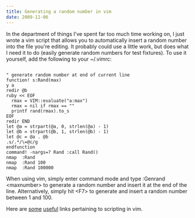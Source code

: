 ```yaml
---
title: Generating a random number in vim
date: 2009-11-06
---
```


In the department of things I've spent far too much time working on, I just wrote a vim script that allows you to automatically insert a random number into the file you're editing. It probably could use a little work, but does what I need it to do (easily generate random numbers for test fixtures). To use it yourself, add the following to your ~/.vimrc:

<code lang="vim">
" generate random number at end of current line 
function! s:Rand(max)
y a         
redir @b    
ruby << EOF
  rmax = VIM::evaluate("a:max")
  rmax = nil if rmax == ""
  printf rand(rmax).to_s
EOF
redir END 
let @a = strpart(@a, 0, strlen(@a) - 1)
let @b = strpart(@b, 1, strlen(@b) - 1)
let @c = @a . @b
.s/.*/\=@c/g
endfunction
command! -nargs=? Rand :call <SID>Rand(<q-args>)
nmap <F6> :Rand <CR>
nmap <F7> :Rand 100<CR>
nmap <F8> :Rand 100000<CR>
</code>

When using vim, simply enter command mode and type :Genrand &lt;maxnumber&gt; to generate a random number and insert it at the end of the line. Alternatively, simply hit &lt;F7&gt; to generate and insert a random number between 1 and 100.

Here are <a href="http://items.sjbach.com/97/writing-a-vim-plugin">some</a> <a href="http://orestis.gr/blog/2008/08/10/scripting-vim-with-python/">useful</a> links pertaining to scripting in vim.
